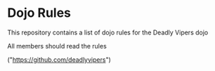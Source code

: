 Dojo Rules
==========

This repository contains a list of dojo rules for the Deadly Vipers dojo

All members should read the rules

("https://github.com/deadlyvipers")

